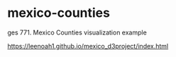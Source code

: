# mexico-counties
ges 771. Mexico Counties visualization example

https://leenoah1.github.io/mexico_d3project/index.html
